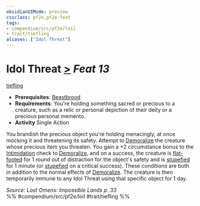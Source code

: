 ```yaml
---
obsidianUIMode: preview
cssclass: pf2e,pf2e-feat
tags:
- compendium/src/pf2e/loil
- trait/tiefling
aliases: ["Idol Threat"]
---
```

# Idol Threat  [>](../../Rules/core-rulebook/chapter-9-playing-the-game.md#Actions "Single Action") *Feat 13*  
[tiefling](../../Rules/traits/tiefling-b1.md)  

- **Prerequisites**: [Beastbrood](beastbrood-loag.md)
- **Requirements**: You're holding something sacred or precious to a creature, such as a relic or personal depiction of their deity or a precious personal memento.
- **Activity** Single Action

You brandish the precious object you're holding menacingly, at once mocking it and threatening its safety. Attempt to [Demoralize](../../Rules/actions/demoralize.md) the creature whose precious item you threaten. You gain a +2 circumstance bonus to the [Intimidation](../skills.md#Intimidation) check to [Demoralize](../../Rules/actions/demoralize.md), and on a success, the creature is [flat-footed](../../Rules/conditions.md#Flat-footed) for 1 round out of distraction for the object's safety and is [stupefied](../../Rules/conditions.md#Stupefied) for 1 minute (or [stupefied](../../Rules/conditions.md#Stupefied) on a critical success). These conditions are both in addition to the normal effects of [Demoralize](../../Rules/actions/demoralize.md). The creature is then temporarily immune to any Idol Threat using that specific object for 1 day.

*Source: Lost Omens: Impossible Lands p. 33*  
%% #compendium/src/pf2e/loil #trait/tiefling %%